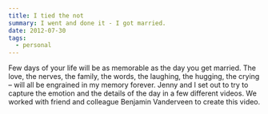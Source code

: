 ```yaml
---
title: I tied the not
summary: I went and done it - I got married.
date: 2012-07-30
tags:
  - personal
---
```


Few days of your life will be as memorable as the day you get married. The love, the nerves, the family, the words, the laughing, the hugging, the crying – will all be engrained in my memory forever. Jenny and I set out to try to capture the emotion and the details of the day in a few different videos. We worked with friend and colleague Benjamin Vanderveen to create this video.

